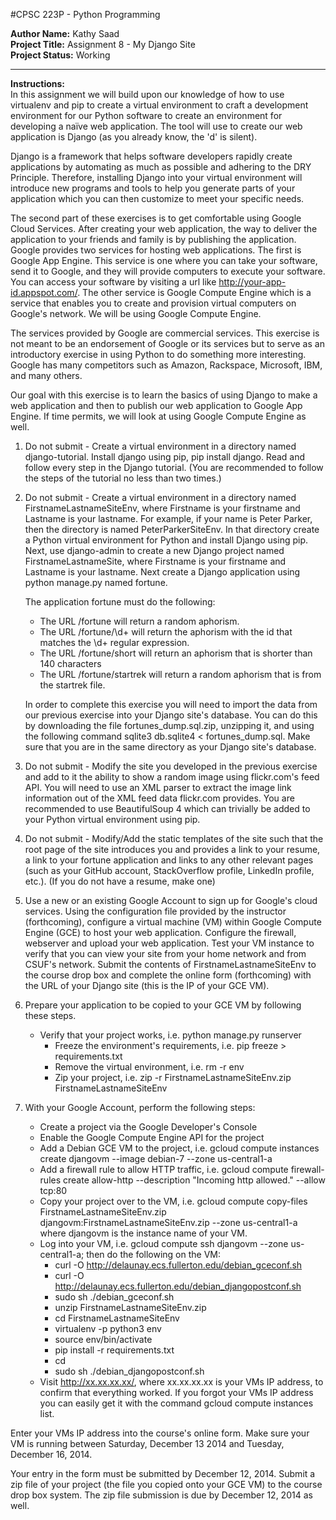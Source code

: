 #CPSC 223P - Python Programming

__Author Name:__ Kathy Saad<br>
__Project Title:__ Assignment 8 - My Django Site<br>
__Project Status:__ Working<br>

**********************************************************************************************************************

__Instructions:__  
In this assignment we will build upon our knowledge of how to use virtualenv and pip to create a virtual environment to craft a development environment for our Python software to create an environment for developing a naïve web application. The tool will use to create our web application is Django (as you already know, the 'd' is silent).  

Django is a framework that helps software developers rapidly create applications by automating as much as possible and adhering to the DRY Principle. Therefore, installing Django into your virtual environment will introduce new programs and tools to help you generate parts of your application which you can then customize to meet your specific needs.  

The second part of these exercises is to get comfortable using Google Cloud Services. After creating your web application, the way to deliver the application to your friends and family is by publishing the application. Google provides two services for hosting web applications. The first is Google App Engine. This service is one where you can take your software, send it to Google, and they will provide computers to execute your software. You can access your software by visiting a url like http://your-app-id.appspot.com/. The other service is Google Compute Engine which is a service that enables you to create and provision virtual computers on Google's network. We will be using Google Compute Engine.  

The services provided by Google are commercial services. This exercise is not meant to be an endorsement of Google or its services but to serve as an introductory exercise in using Python to do something more interesting. Google has many competitors such as Amazon, Rackspace, Microsoft, IBM, and many others.  

Our goal with this exercise is to learn the basics of using Django to make a web application and then to publish our web application to Google App Engine. If time permits, we will look at using Google Compute Engine as well.  

1.	Do not submit - Create a virtual environment in a directory named django-tutorial. Install django using pip, pip install django. Read and follow every step in the Django tutorial. (You are recommended to follow the steps of the tutorial no less than two times.)  

2.	Do not submit - Create a virtual environment in a directory named FirstnameLastnameSiteEnv, where Firstname is your firstname and Lastname is your lastname. For example, if your name is Peter Parker, then the directory is named PeterParkerSiteEnv. In that directory create a Python virtual environment for Python and install Django using pip. Next, use django-admin to create a new Django project named FirstnameLastnameSite, where Firstname is your firstname and Lastname is your lastname. Next create a Django application using python manage.py named fortune.  

	The application fortune must do the following:
	-	The URL /fortune will return a random aphorism.
	-	The URL /fortune/\d+ will return the aphorism with the id that matches the \d+ regular expression.
	-	The URL /fortune/short will return an aphorism that is shorter than 140 characters
	-	The URL /fortune/startrek will return a random aphorism that is from the startrek file.  

	In order to complete this exercise you will need to import the data from our previous exercise into your Django site's database. You can do this by downloading the file fortunes_dump.sql.zip, unzipping it, and using the following command sqlite3 db.sqlite4 < fortunes_dump.sql. Make sure that you are in the same directory as your Django site's database.  

3.	Do not submit - Modify the site you developed in the previous exercise and add to it the ability to show a random image using flickr.com's feed API. You will need to use an XML parser to extract the image link information out of the XML feed data flickr.com provides. You are recommended to use BeautifulSoup 4 which can trivially be added to your Python virtual environment using pip.  

4.	Do not submit - Modify/Add the static templates of the site such that the root page of the site introduces you and provides a link to your resume, a link to your fortune application and links to any other relevant pages (such as your GitHub account, StackOverflow profile, LinkedIn profile, etc.). (If you do not have a resume, make one)  

5.	Use a new or an existing Google Account to sign up for Google's cloud services. Using the configuration file provided by the instructor (forthcoming), configure a virtual machine (VM) within Google Compute Engine (GCE) to host your web application. Configure the firewall, webserver and upload your web application. Test your VM instance to verify that you can view your site from your home network and from CSUF's network. Submit the contents of FirstnameLastnameSiteEnv to the course drop box and complete the online form (forthcoming) with the URL of your Django site (this is the IP of your GCE VM).  

6.	Prepare your application to be copied to your GCE VM by following these steps.  
	-	Verify that your project works, i.e. python manage.py runserver  
    	-	Freeze the environment's requirements, i.e. pip freeze > requirements.txt  
      	-	Remove the virtual environment, i.e. rm -r env  
        -	Zip your project, i.e. zip -r FirstnameLastnameSiteEnv.zip FirstnameLastnameSiteEnv  
7.	With your Google Account, perform the following steps:  
	-	Create a project via the Google Developer's Console  
	-	Enable the Google Compute Engine API for the project  
	-	Add a Debian GCE VM to the project, i.e. gcloud compute instances create djangovm --image debian-7 --zone us-central1-a  
	-	Add a firewall rule to allow HTTP traffic, i.e. gcloud compute firewall-rules create allow-http --description "Incoming http allowed." --allow tcp:80  
	-	Copy your project over to the VM, i.e. gcloud compute copy-files FirstnameLastnameSiteEnv.zip djangovm:FirstnameLastnameSiteEnv.zip --zone us-central1-a where djangovm is the instance name of your VM.  
	-	Log into your VM, i.e. gcloud compute ssh djangovm --zone us-central1-a; then do the following on the VM:  
		+	curl -O http://delaunay.ecs.fullerton.edu/debian_gceconf.sh  
		+	curl -O http://delaunay.ecs.fullerton.edu/debian_djangopostconf.sh  
		+	sudo sh ./debian_gceconf.sh  
		+	unzip FirstnameLastnameSiteEnv.zip  
		+	cd FirstnameLastnameSiteEnv  
		+	virtualenv -p python3 env  
		+	source env/bin/activate  
		+	pip install -r requirements.txt  
		+	cd  
		+	sudo sh ./debian_djangopostconf.sh  
	-	Visit http://xx.xx.xx.xx/, where xx.xx.xx.xx is your VMs IP address, to confirm that everything worked. If you forgot your VMs IP address you can easily get it with the command gcloud compute instances list.  

Enter your VMs IP address into the course's online form. Make sure your VM is running between Saturday, December 13 2014 and Tuesday, December 16, 2014.  

Your entry in the form must be submitted by December 12, 2014. Submit a zip file of your project (the file you copied onto your GCE VM) to the course drop box system. The zip file submission is due by December 12, 2014 as well.

